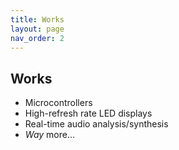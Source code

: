 ```yaml
---
title: Works
layout: page
nav_order: 2
---
```


## Works

- Microcontrollers
- High-refresh rate LED displays
- Real-time audio analysis/synthesis
- *Way* more...
